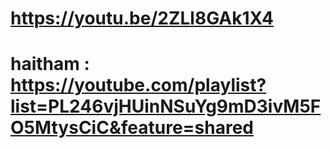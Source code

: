 # https://youtu.be/2ZLl8GAk1X4 
# haitham : https://youtube.com/playlist?list=PL246vjHUinNSuYg9mD3ivM5FO5MtysCiC&feature=shared
